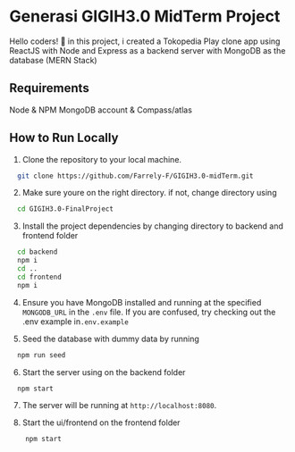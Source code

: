 # Generasi GIGIH3.0 MidTerm Project

Hello coders! 👋 in this project, i created a Tokopedia Play clone app using ReactJS with Node and Express as a backend server with MongoDB as the database (MERN Stack)

## Requirements

Node & NPM
MongoDB account & Compass/atlas

## How to Run Locally

1. Clone the repository to your local machine.

```bash
  git clone https://github.com/Farrely-F/GIGIH3.0-midTerm.git
```

2. Make sure youre on the right directory. if not, change directory using

```bash
  cd GIGIH3.0-FinalProject
```

3. Install the project dependencies by changing directory to backend and frontend folder

```bash
  cd backend
  npm i
  cd ..
  cd frontend
  npm i
```

4. Ensure you have MongoDB installed and running at the specified `MONGODB_URL` in the `.env` file. If you are confused, try checking out the .env example in`.env.example`

5. Seed the database with dummy data by running

```bash
  npm run seed
```

6. Start the server using on the backend folder

```bash
  npm start
```

7. The server will be running at `http://localhost:8080`.

8. Start the ui/frontend on the frontend folder

```bash
    npm start
```
